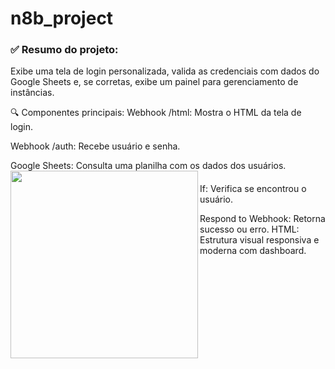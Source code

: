 # n8b_project
### ✅ Resumo do projeto:
Exibe uma tela de login personalizada, valida as credenciais com dados do Google Sheets e, se corretas, exibe um painel para gerenciamento de instâncias.

🔍 Componentes principais:
Webhook /html: Mostra o HTML da tela de login.

Webhook /auth: Recebe usuário e senha.

Google Sheets: Consulta uma planilha com os dados dos usuários.
<img align="left" height="300" src="https://i.postimg.cc/LsvZ1nwW/Altentifica-o.png"/>





####
If: Verifica se encontrou o usuário.

Respond to Webhook: Retorna sucesso ou erro.
HTML: Estrutura visual responsiva e moderna com dashboard.

